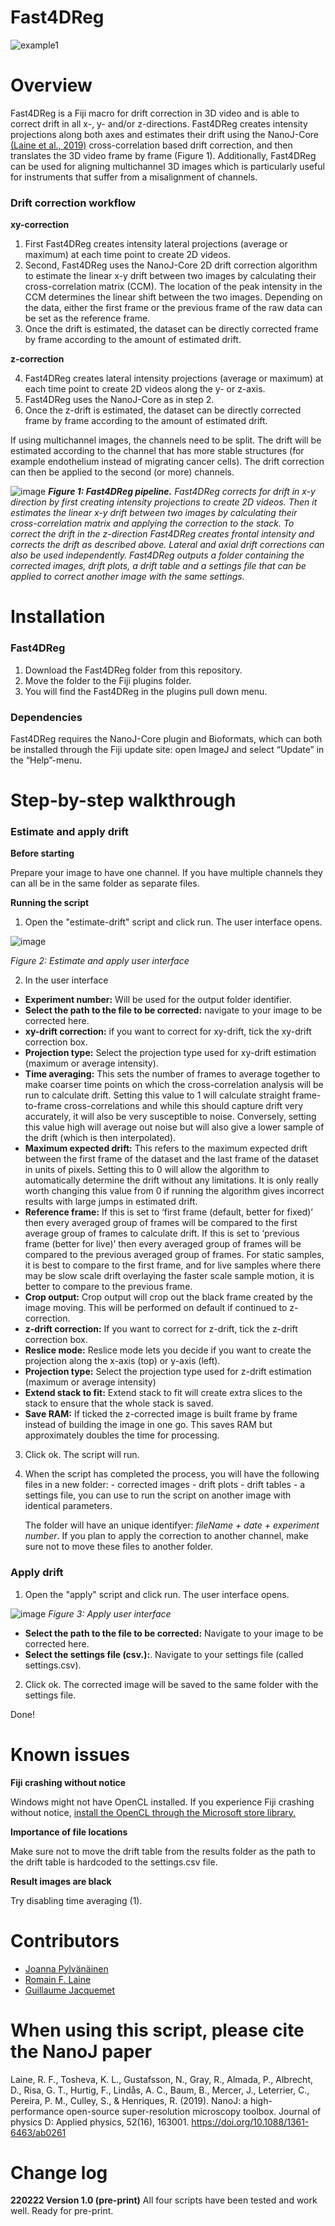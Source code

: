 # Fast4DReg

![example1](https://user-images.githubusercontent.com/74545655/174895500-48bf89f0-3bbe-4073-9dff-b7da828d78ef.gif)


# Overview

Fast4DReg is a Fiji macro for drift correction in 3D video and is able to correct drift in all x-, y- and/or z-directions. Fast4DReg creates intensity projections along both axes and estimates their drift using the NanoJ-Core [(Laine et al., 2019)](https://iopscience.iop.org/article/10.1088/1361-6463/ab0261) cross-correlation based drift correction, and then translates the 3D video frame by frame (Figure 1). Additionally, Fast4DReg can be used for aligning multichannel 3D images which is particularly useful for instruments that suffer from a misalignment of channels. 


### Drift correction workflow
**xy-correction**
1. First Fast4DReg creates intensity lateral projections (average or maximum) at each time point to create 2D videos. 
2. Second, Fast4DReg uses the NanoJ-Core 2D drift correction algorithm to estimate the linear x-y drift between two images by calculating their cross-correlation matrix (CCM). The location of the peak intensity in the CCM determines the linear shift between the two images. Depending on the data, either the first frame or the previous frame of the raw data can be set as the reference frame. 
3. Once the drift is estimated, the dataset can be directly corrected frame by frame according to the amount of estimated drift. 

**z-correction**

4. Fast4DReg creates lateral intensity projections (average or maximum) at each time point to create 2D videos along the y- or z-axis. 
5. Fast4DReg uses the NanoJ-Core as in step 2.
6. Once the z-drift is estimated, the dataset can be directly corrected frame by frame according to the amount of estimated drift.

If using multichannel images, the channels need to be split. The drift will be estimated according to the channel that has more stable structures (for example endothelium instead of migrating cancer cells). The drift correction can then be applied to the second (or more) channels.

![image](images/methodDescription.png)
***Figure 1: Fast4DReg pipeline.*** *Fast4DReg corrects for drift in x-y direction by first creating intensity projections to create 2D videos. Then it estimates the linear x-y drift between two images by calculating their cross-correlation matrix and applying the correction to the stack. To correct the drift in the z-direction Fast4DReg creates frontal intensity and corrects the drift as described above. Lateral and axial drift corrections can also be used independently. Fast4DReg outputs a folder containing the corrected images, drift plots, a drift table and a settings file that can be applied to correct another image with the same settings.*


# Installation

### Fast4DReg

1. Download the Fast4DReg folder from this repository.
2. Move the folder to the Fiji plugins folder.
3. You will find the Fast4DReg in the plugins pull down menu.

### Dependencies

Fast4DReg requires the NanoJ-Core plugin and Bioformats, which can both be installed through the Fiji update site: open ImageJ and select “Update” in the “Help”-menu.

# Step-by-step walkthrough

### Estimate and apply drift

**Before starting**

Prepare your image to have one channel. If you have multiple channels they can all be in the same folder as separate files.

**Running the script**
1. Open the "estimate-drift" script and click run. The user interface opens.

![image](images/Fast4DregUI.png)

*Figure 2: Estimate and apply user interface*

2. In the user interface
- **Experiment number:** Will be used for the output folder identifier.
- **Select the path to the file to be corrected:** navigate to your image to be corrected here.
- **xy-drift correction:** if you want to correct for xy-drift, tick the xy-drift correction box.
- **Projection type:** Select the projection type used for xy-drift estimation (maximum or average intensity).
- **Time averaging:** This sets the number of frames to average together to make coarser time points on which the
cross-correlation analysis will be run to calculate drift. Setting this value to 1 will calculate
straight frame-to-frame cross-correlations and while this should capture drift very accurately, it
will also be very susceptible to noise. Conversely, setting this value high will average out noise
but will also give a lower sample of the drift (which is then interpolated).
- **Maximum expected drift:** This refers to the maximum expected drift between the first frame of the dataset and the last
frame of the dataset in units of pixels. Setting this to 0 will allow the algorithm to automatically
determine the drift without any limitations. It is only really worth changing this value from 0 if
running the algorithm gives incorrect results with large jumps in estimated drift.
- **Reference frame:** If this is set to ‘first frame (default, better for fixed)’ then every averaged group of frames will be
compared to the first average group of frames to calculate drift. If this is set to ‘previous frame
(better for live)’ then every averaged group of frames will be compared to the previous averaged
group of frames. For static samples, it is best to
compare to the first frame, and for live samples where there may be slow scale drift overlaying
the faster scale sample motion, it is better to compare to the previous frame.
- **Crop output:** Crop output will crop out the black frame created by the image moving. This will be performed on default if continued to z-correction.
- **z-drift correction:** If you want to correct for z-drift, tick the z-drift correction box.
- **Reslice mode:** Reslice mode lets you decide if you want to create the projection along the x-axis (top) or y-axis (left).
- **Projection type:** Select the projection type used for z-drift estimation (maximum or average intensity) 
- **Extend stack to fit:** Extend stack to fit will create extra slices to the stack to ensure that the whole stack is saved.
- **Save RAM:** If ticked the z-corrected image is built frame by frame instead of building the image in one go. This saves RAM but approximately doubles the time for processing.
  
3. Click ok. The script will run.
4. When the script has completed the process, you will have the following files in a new folder:
       - corrected images
       - drift plots
       - drift tables
       - a settings file, you can use to run the script on another image with identical parameters. 
   
   The folder will have an unique identifyer: *fileName + date + experiment number*. 
   If you plan to apply the correction to another channel, make sure not to move these files to another folder.
  
### Apply drift

1. Open the "apply" script and click run. The user interface opens.  

![image](images/applyUI.png)
*Figure 3: Apply user interface*


- **Select the path to the file to be corrected:** Navigate to your image to be corrected here.
- **Select the settings file (csv.):**. Navigate to your settings file (called settings.csv).

2. Click ok. The corrected image will be saved to the same folder with the settings file.

Done!



# Known issues

**Fiji crashing without notice**

Windows might not have OpenCL installed. If you experience Fiji crashing without notice, [install the OpenCL through the Microsoft store library.](https://www.microsoft.com/en-us/p/opencl-and-opengl-compatibility-pack/9nqpsl29bfff?activetab=pivot:overviewtab)

**Importance of file locations**

Make sure not to move the drift table from the results folder as the path to the drift table is hardcoded to the settings.csv file. 

**Result images are black**

Try disabling time averaging (1).


# Contributors

* [Joanna Pylvänäinen](https://twitter.com/JwPylvanainen)
* [Romain F. Laine](https://twitter.com/LaineBioImaging)
* [Guillaume Jacquemet](https://twitter.com/guijacquemet)



# When using this script, please cite the NanoJ paper

Laine, R. F., Tosheva, K. L., Gustafsson, N., Gray, R., Almada, P., Albrecht, D., Risa, G. T., Hurtig, F., Lindås, A. C., Baum, B., Mercer, J., Leterrier, C., Pereira, P. M., Culley, S., & Henriques, R. (2019). NanoJ: a high-performance open-source super-resolution microscopy toolbox. Journal of physics D: Applied physics, 52(16), 163001. https://doi.org/10.1088/1361-6463/ab0261

# Change log
 **220222 Version 1.0 (pre-print)**
All four scripts have been tested and work well. Ready for pre-print.

